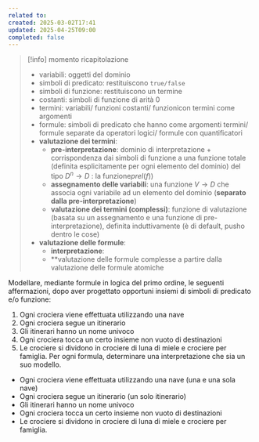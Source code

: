```yaml
---
related to: 
created: 2025-03-02T17:41
updated: 2025-04-25T09:00
completed: false
---
```

>[!info] momento ricapitolazione
>- variabili: oggetti del dominio
>- simboli di predicato: restituiscono `true/false`
>- simboli di funzione: restituiscono un termine 
>- costanti: simboli di funzione di arità 0
>- termini: variabili/ funzioni costanti/ funzionicon termini come argomenti
>- formule: simboli di predicato che hanno come argomenti termini/ formule separate da operatori logici/ formule con quantificatori
>- **valutazione dei termini**: 
>	- **pre-interpretazione**: dominio di interpretazione + corrispondenza dai simboli di funzione a una funzione totale (definita esplicitamente per ogni elemento del dominio) del tipo $D^n \to D$ : la funzione$preI(f)$)
>	- **assegnamento delle variabili**: una funzione $V \to D$ che associa ogni variabile ad un elemento del dominio (**separato dalla pre-interpretazione**)
>	- **valutazione dei termini (complessi)**: funzione di valutazione (basata su un assegnamento e una funzione di pre-interpretazione), definita induttivamente (è di default, pusho dentro le cose)
>- **valutazione delle formule**:
>	- **interpretazione**: 
>	- **valutazione delle formule complesse a partire dalla valutazione delle formule atomiche

Modellare, mediante formule in logica del primo ordine, le seguenti affermazioni, dopo aver progettato opportuni insiemi di simboli di predicato e/o funzione:
1. Ogni crociera viene effettuata utilizzando una nave
2. Ogni crociera segue un itinerario
3. Gli itinerari hanno un nome univoco
4. Ogni crociera tocca un certo insieme non vuoto di destinazioni
5. Le crociere si dividono in crociere di luna di miele e crociere per famiglia.
Per ogni formula, determinare una interpretazione che sia un suo modello.

-  Ogni crociera viene effettuata utilizzando una nave (una e una sola nave)
-  Ogni crociera segue un itinerario (un solo itinerario)
-  Gli itinerari hanno un nome univoco
-  Ogni crociera tocca un certo insieme non vuoto di destinazioni
-  Le crociere si dividono in crociere di luna di miele e crociere per famiglia.